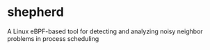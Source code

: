 # shepherd
A Linux eBPF-based tool for detecting and analyzing noisy neighbor problems in process scheduling
